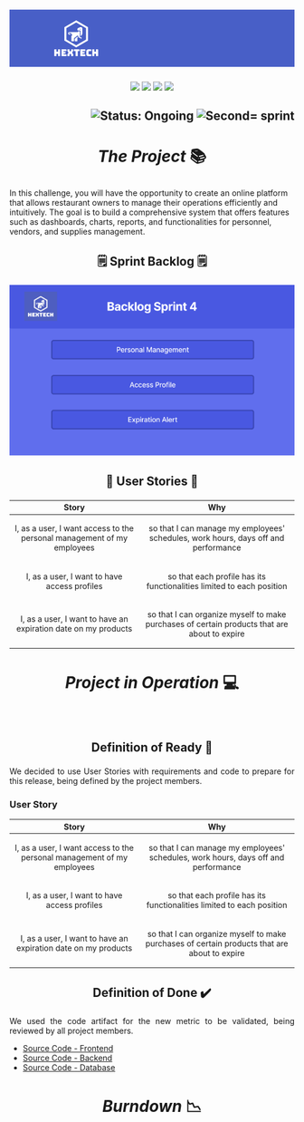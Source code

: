 <h1 align="center">
    <img src="https://github.com/GroupHextech/HEXTECH-API5sem/blob/main/doc/images/Banner_Hextech.png" alt="Logo Hextech">
</h1>
<p align="center">
        <img src="https://img.shields.io/badge/mysql-%2300f.svg?style=for-the-badge&logo=mysql&logoColor=white">
        <img src="https://img.shields.io/badge/vuejs-%2335495e.svg?style=for-the-badge&logo=vuedotjs&logoColor=%234FC08D">
        <img src="https://img.shields.io/badge/java-%23ED8B00.svg?style=for-the-badge&logo=openjdk&logoColor=white">
        <img src="https://img.shields.io/badge/Oracle-F80000?style=for-the-badge&logo=oracle&logoColor=white">
</p>

<h2 align="right">
        <img src="https://img.shields.io/badge/status-complete-blue?style=for-the-badge&logo=appveyor" alt="Status: Ongoing">   
        <img src="https://img.shields.io/badge/sprint-4-blue?style=for-the-badge&logo=appveyor" alt="Second= sprint">
</h2>

# <p align="center"> *The Project* 📚

<p aling="justify"> In this challenge, you will have the opportunity to create an online platform that allows restaurant owners to manage their operations efficiently and intuitively. 
The goal is to build a comprehensive system that offers features such as dashboards, charts, reports, and functionalities for personnel, vendors, and supplies management. </p>

## <p align="center"> 🗒️ Sprint Backlog 🗒️

<p align="center">
  <img src="https://github.com/GroupHextech/HEXTECH-API5sem/blob/main/doc/Backlog/Backlog%20Sprint%204.png" width="600">
</p>

## <p align="center">👦 User Stories 👧

<p align="center">
    
| Story | Why |
| --- | --- |
| <p align="center"> I, as a user, I want access to the personal management of my employees  |  <p align="center"> so that I can manage my employees' schedules, work hours, days off and performance
| <p align="center"> I, as a user, I want to have access profiles  |  <p align="center"> so that each profile has its functionalities limited to each position
| <p align="center"> I, as a user, I want to have an expiration date on my products |  <p align="center"> so that I can organize myself to make purchases of certain products that are about to expire

# <p align="center"> *Project in Operation* 💻

<p align="justify">
    

</p>
<p align="center">
  <img src="" width="">
</p>
    
##  <p align="center"> Definition of Ready 📑

<p align="justify">
  We decided to use User Stories with requirements and code to prepare for this release, being defined by the project members.
</p>
        
### User Story
| Story | Why |
| --- | --- |
| <p align="center"> I, as a user, I want access to the personal management of my employees  |  <p align="center"> so that I can manage my employees' schedules, work hours, days off and performance
| <p align="center"> I, as a user, I want to have access profiles  |  <p align="center"> so that each profile has its functionalities limited to each position
| <p align="center"> I, as a user, I want to have an expiration date on my products |  <p align="center"> so that I can organize myself to make purchases of certain products that are about to expire

##  <p align="center"> Definition of Done ✔️

<p align="justify">
  We used the code artifact for the new metric to be validated, being reviewed by all project members.
</p>

- [Source Code - Frontend](https://github.com/GroupHextech/api5-frontend/tree/main)
- [Source Code - Backend](https://github.com/GroupHextech/api5-backend/tree/main)
- [Source Code - Database](https://github.com/GroupHextech/HEXTECH-API5sem/tree/main/queries)
         
# <p align="center"> *Burndown* 📉

<p align="justify"></p>

<p align="center">
        <img src="" height="350">
</p>

